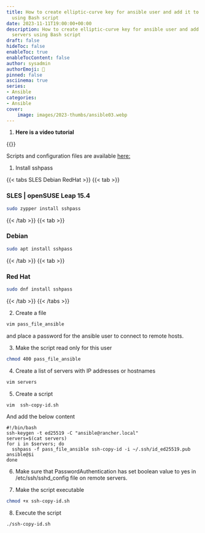 ```yaml
---
title: How to create elliptic-curve key for ansible user and add it to remote servers
  using Bash script
date: 2023-11-11T19:00:00+00:00
description: How to create elliptic-curve key for ansible user and add it to remote
  servers using Bash script
draft: false
hideToc: false
enableToc: true
enableTocContent: false
author: sysadmin
authorEmoji: 🐧
pinned: false
asciinema: true
series:
- Ansible
categories:
- Ansible
cover:
    image: images/2023-thumbs/ansible03.webp
---
```


1. **Here is a video tutorial**

{{<youtube wS2MJ_ooI1k>}}

Scripts and configuration files are available [here:](https://github.com/sysadmin-info/ansible)

1. Install sshpass

{{< tabs SLES Debian RedHat >}}
  {{< tab >}}
  ### SLES | openSUSE Leap 15.4
  ```bash
  sudo zypper install sshpass 
  ```
  {{< /tab >}}
  {{< tab >}}
  ### Debian
  ```bash
  sudo apt install sshpass 
  ```
  {{< /tab >}}
  {{< tab >}}
  ### Red Hat
  ```bash
  sudo dnf install sshpass 
  ```
  {{< /tab >}}
{{< /tabs >}}


2. Create a file 

```bash
vim pass_file_ansible
```

and place a password for the ansible user to connect to remote hosts.

3. Make the script read only for this user

```bash
chmod 400 pass_file_ansible
``` 

4. Create a list of servers with IP addresses or hostnames

```bash
vim servers
```

5. Create a script

```bash
vim  ssh-copy-id.sh
```

And add the below content

```vim
#!/bin/bash
ssh-keygen -t ed25519 -C "ansible@rancher.local"
servers=$(cat servers)
for i in $servers; do
  sshpass -f pass_file_ansible ssh-copy-id -i ~/.ssh/id_ed25519.pub ansible@$i
done
```

6. Make sure that PasswordAuthentication has set boolean value to yes in /etc/ssh/sshd_config file on remote servers.

7. Make the script executable

```bash
chmod +x ssh-copy-id.sh 
```

8. Execute the script

```bash
./ssh-copy-id.sh 
```